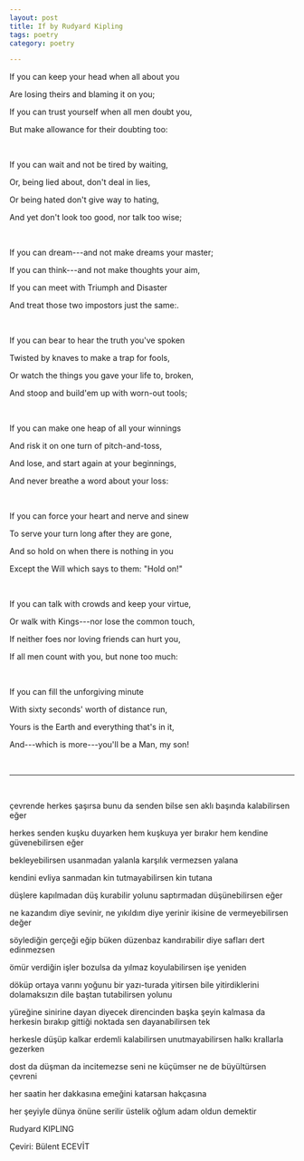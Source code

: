 ```yaml
---
layout: post
title: If by Rudyard Kipling 
tags: poetry
category: poetry

--- 
```



If you can keep your head when all about you

Are losing theirs and blaming it on you; 

If you can trust yourself when all men doubt you, 

But make allowance for their doubting too: 

<br>

If you can wait and not be tired by waiting, 

Or, being lied about, don't deal in lies, 

Or being hated don't give way to hating, 

And yet don't look too good, nor talk too wise; 

<br>

If you can dream---and not make dreams your master; 

If you can think---and not make thoughts your aim, 

If you can meet with Triumph and Disaster

And treat those two impostors just the same:. 

<br>

If you can bear to hear the truth you've spoken

Twisted by knaves to make a trap for fools, 

Or watch the things you gave your life to, broken, 

And stoop and build'em up with worn-out tools; 

<br>

If you can make one heap of all your winnings

And risk it on one turn of pitch-and-toss, 

And lose, and start again at your beginnings, 

And never breathe a word about your loss: 

<br>

If you can force your heart and nerve and sinew

To serve your turn long after they are gone, 

And so hold on when there is nothing in you

Except the Will which says to them: "Hold on!" 

<br>

If you can talk with crowds and keep your virtue, 

Or walk with Kings---nor lose the common touch, 

If neither foes nor loving friends can hurt you, 

If all men count with you, but none too much: 

<br>

If you can fill the unforgiving minute

With sixty seconds' worth of distance run, 

Yours is the Earth and everything that's in it, 

And---which is more---you'll be a Man, my son! 



<br>

--- 

<br>

çevrende herkes şaşırsa bunu da senden bilse
sen aklı başında kalabilirsen eğer

herkes senden kuşku duyarken hem kuşkuya yer bırakır
hem kendine güvenebilirsen eğer

bekleyebilirsen usanmadan
yalanla karşılık vermezsen yalana

kendini evliya sanmadan
kin tutmayabilirsen kin tutana

düşlere kapılmadan düş kurabilir
yolunu saptırmadan düşünebilirsen eğer

ne kazandım diye sevinir, ne yıkıldım diye yerinir
ikisine de vermeyebilirsen değer

söylediğin gerçeği eğip büken düzenbaz
kandırabilir diye safları dert edinmezsen

ömür verdiğin işler bozulsa da yılmaz
koyulabilirsen işe yeniden

döküp ortaya varını yoğunu
bir yazı-turada yitirsen bile
yitirdiklerini dolamaksızın dile
baştan tutabilirsen yolunu

yüreğine sinirine dayan diyecek
direncinden başka şeyin kalmasa da
herkesin bırakıp gittiği noktada
sen dayanabilirsen tek

herkesle düşüp kalkar erdemli kalabilirsen
unutmayabilirsen halkı krallarla gezerken

dost da düşman da incitemezse seni
ne küçümser ne de büyültürsen çevreni

her saatin her dakkasına
emeğini katarsan hakçasına

her şeyiyle dünya önüne serilir
üstelik oğlum adam oldun demektir


Rudyard KIPLING

Çeviri: 
Bülent ECEVİT



